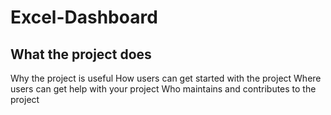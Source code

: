 # Excel-Dashboard


## What the project does
Why the project is useful
How users can get started with the project
Where users can get help with your project
Who maintains and contributes to the project
